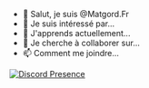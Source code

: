 - :wave: Salut, je suis @Matgord.Fr
- :eyes: Je suis intéressé par...
- :seedling: J'apprends actuellement...
- 💞️ Je cherche à collaborer sur...
- :mailbox: Comment me joindre...



[![Discord Presence](https://lanyard-profile-readme.vercel.app/api/711533499806515220
                            )](https://discord.com/users/711533499806515220)
